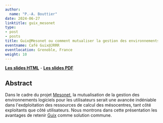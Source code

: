 ```yaml
---
author:
  name: "P.-A. Bouttier"
date: 2024-06-27
linktitle: guix_mesonet
type:
- post
- posts
title: Guix@Mesonet ou comment mutualiser la gestion des environnements logiciels
eventname: Café Guix@JRRR
eventlocation: Grenoble, France
weight: 10
---
```


[**Les slides HTML**](/talks/guix_mesonet.html) - [**Les slides PDF**](/talks/guix_mesonet.pdf)

## Abstract

Dans le cadre du projet [Mesonet](https://www.mesonet.fr/#), la mutualisation de la gestion des environnements logiciels pour les utilisateurs serait une avancée indéniable dans l'exdploitation des ressources de calcul des mésocentres, tant côté exploitants que côté utilisateurs. Nous montrons dans cette présentation les avantages de retenir [Guix](https://hpc.guix.info) comme solution commune. 

